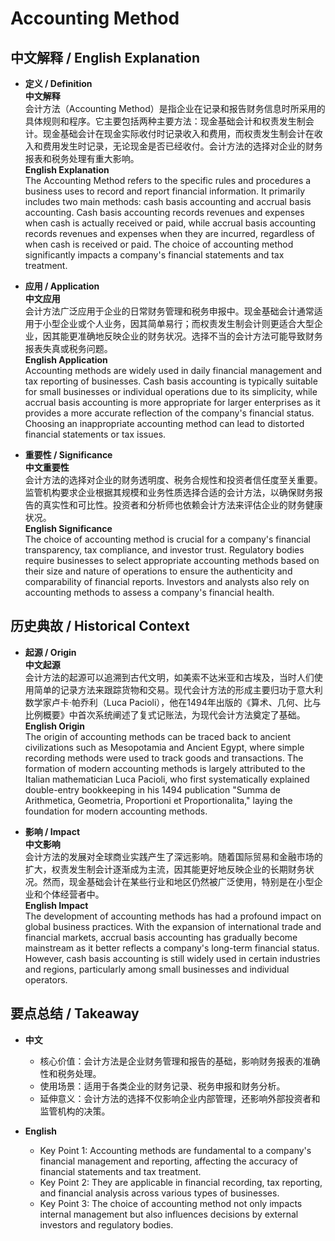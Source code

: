# Accounting Method

## 中文解释 / English Explanation

* **定义 / Definition**  
  **中文解释**  
  会计方法（Accounting Method）是指企业在记录和报告财务信息时所采用的具体规则和程序。它主要包括两种主要方法：现金基础会计和权责发生制会计。现金基础会计在现金实际收付时记录收入和费用，而权责发生制会计在收入和费用发生时记录，无论现金是否已经收付。会计方法的选择对企业的财务报表和税务处理有重大影响。  
  **English Explanation**  
  The Accounting Method refers to the specific rules and procedures a business uses to record and report financial information. It primarily includes two main methods: cash basis accounting and accrual basis accounting. Cash basis accounting records revenues and expenses when cash is actually received or paid, while accrual basis accounting records revenues and expenses when they are incurred, regardless of when cash is received or paid. The choice of accounting method significantly impacts a company's financial statements and tax treatment.

* **应用 / Application**  
  **中文应用**  
  会计方法广泛应用于企业的日常财务管理和税务申报中。现金基础会计通常适用于小型企业或个人业务，因其简单易行；而权责发生制会计则更适合大型企业，因其能更准确地反映企业的财务状况。选择不当的会计方法可能导致财务报表失真或税务问题。  
  **English Application**  
  Accounting methods are widely used in daily financial management and tax reporting of businesses. Cash basis accounting is typically suitable for small businesses or individual operations due to its simplicity, while accrual basis accounting is more appropriate for larger enterprises as it provides a more accurate reflection of the company's financial status. Choosing an inappropriate accounting method can lead to distorted financial statements or tax issues.

* **重要性 / Significance**  
  **中文重要性**  
  会计方法的选择对企业的财务透明度、税务合规性和投资者信任度至关重要。监管机构要求企业根据其规模和业务性质选择合适的会计方法，以确保财务报告的真实性和可比性。投资者和分析师也依赖会计方法来评估企业的财务健康状况。  
  **English Significance**  
  The choice of accounting method is crucial for a company's financial transparency, tax compliance, and investor trust. Regulatory bodies require businesses to select appropriate accounting methods based on their size and nature of operations to ensure the authenticity and comparability of financial reports. Investors and analysts also rely on accounting methods to assess a company's financial health.

## 历史典故 / Historical Context

* **起源 / Origin**  
  **中文起源**  
  会计方法的起源可以追溯到古代文明，如美索不达米亚和古埃及，当时人们使用简单的记录方法来跟踪货物和交易。现代会计方法的形成主要归功于意大利数学家卢卡·帕乔利（Luca Pacioli），他在1494年出版的《算术、几何、比与比例概要》中首次系统阐述了复式记账法，为现代会计方法奠定了基础。  
  **English Origin**  
  The origin of accounting methods can be traced back to ancient civilizations such as Mesopotamia and Ancient Egypt, where simple recording methods were used to track goods and transactions. The formation of modern accounting methods is largely attributed to the Italian mathematician Luca Pacioli, who first systematically explained double-entry bookkeeping in his 1494 publication "Summa de Arithmetica, Geometria, Proportioni et Proportionalita," laying the foundation for modern accounting methods.

* **影响 / Impact**  
  **中文影响**  
  会计方法的发展对全球商业实践产生了深远影响。随着国际贸易和金融市场的扩大，权责发生制会计逐渐成为主流，因其能更好地反映企业的长期财务状况。然而，现金基础会计在某些行业和地区仍然被广泛使用，特别是在小型企业和个体经营者中。  
  **English Impact**  
  The development of accounting methods has had a profound impact on global business practices. With the expansion of international trade and financial markets, accrual basis accounting has gradually become mainstream as it better reflects a company's long-term financial status. However, cash basis accounting is still widely used in certain industries and regions, particularly among small businesses and individual operators.

## 要点总结 / Takeaway

* **中文**  
  - 核心价值：会计方法是企业财务管理和报告的基础，影响财务报表的准确性和税务处理。  
  - 使用场景：适用于各类企业的财务记录、税务申报和财务分析。  
  - 延伸意义：会计方法的选择不仅影响企业内部管理，还影响外部投资者和监管机构的决策。

* **English**  
  - Key Point 1: Accounting methods are fundamental to a company's financial management and reporting, affecting the accuracy of financial statements and tax treatment.  
  - Key Point 2: They are applicable in financial recording, tax reporting, and financial analysis across various types of businesses.  
  - Key Point 3: The choice of accounting method not only impacts internal management but also influences decisions by external investors and regulatory bodies.
